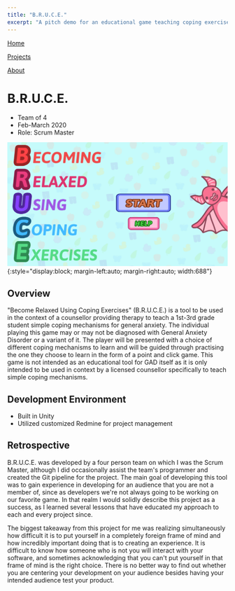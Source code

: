 ```yaml
---
title: "B.R.U.C.E."
excerpt: "A pitch demo for an educational game teaching coping exercises"
---
```


<!--
   Copyright 2022 Henry R. Chronowski

   Built from Daniel Buckstein's template at https://dbuckstein.github.io/
   
   Licensed under the Apache License, Version 2.0 (the "License");
   you may not use this file except in compliance with the License.
   You may obtain a copy of the License at

       http://www.apache.org/licenses/LICENSE-2.0

   Unless required by applicable law or agreed to in writing, software
   distributed under the License is distributed on an "AS IS" BASIS,
   WITHOUT WARRANTIES OR CONDITIONS OF ANY KIND, either express or implied.
   See the License for the specific language governing permissions and
   limitations under the License.
-->


<script src="https://polyfill.io/v3/polyfill.min.js?features=es6"></script>
<script id="MathJax-script" async src="https://cdn.jsdelivr.net/npm/mathjax@3/es5/tex-mml-chtml.js"></script>


[Home](/projects/../)

<!--
[Blog](/blog/)
-->

[Projects](/projects/)

[About](/about/)

# B.R.U.C.E.

- Team of 4
- Feb-March 2020
- Role: Scrum Master

![Bruce Menu Screenshot](/assets/img/projects/BRUCE/bruceGrab.png){:style="display:block; margin-left:auto; margin-right:auto; width:688"}

## Overview

"Become Relaxed Using Coping Exercises" (B.R.U.C.E.) is a tool to be used in the context of a counsellor providing therapy to teach a 1st-3rd grade student simple coping mechanisms for general anxiety. The individual playing this game may or may not be diagnosed with General Anxiety Disorder or a variant of it. The player will be presented with a choice of different coping mechanisms to learn and will be guided through practising the one they choose to learn in the form of a point and click game. This game is not intended as an educational tool for GAD itself as it is only intended to be used in context by a licensed counsellor specifically to teach simple coping mechanisms.

## Development Environment

- Built in Unity
- Utilized customized Redmine for project management

## Retrospective

B.R.U.C.E. was developed by a four person team on which I was the Scrum Master, although I did occasionally assist the team's programmer and created the Git pipeline for the project. The main goal of developing this tool was to gain experience in developing for an audience that you are not a member of, since as developers we're not always going to be working on our favorite game. In that realm I would solidly describe this project as a success, as I learned several lessons that have educated my approach to each and every project since.

The biggest takeaway from this project for me was realizing simultaneously how difficult it is to put yourself in a completely foreign frame of mind and how incredibly important doing that is to creating an experience. It is difficult to know how someone who is not you will interact with your software, and sometimes acknowledging that you can't put yourself in that frame of mind is the right choice. There is no better way to find out whether you are centering your development on your audience besides having your intended audience test your product.
